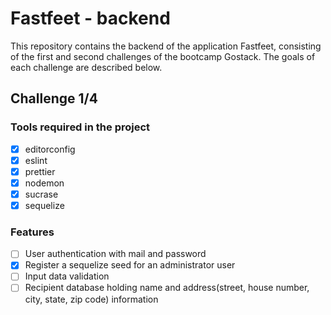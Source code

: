 # Fastfeet - backend
This repository contains the backend of the application Fastfeet,
consisting of the first and second challenges of the bootcamp
Gostack. The goals of each challenge are described below.

## Challenge 1/4
### Tools required in the project
- [X] editorconfig
- [X] eslint
- [X] prettier
- [X] nodemon
- [X] sucrase
- [X] sequelize

### Features
- [ ] User authentication with mail and password
- [X] Register a sequelize seed for an administrator user
- [ ] Input data validation
- [ ] Recipient database holding name and address(street, house number,
city, state, zip code) information
